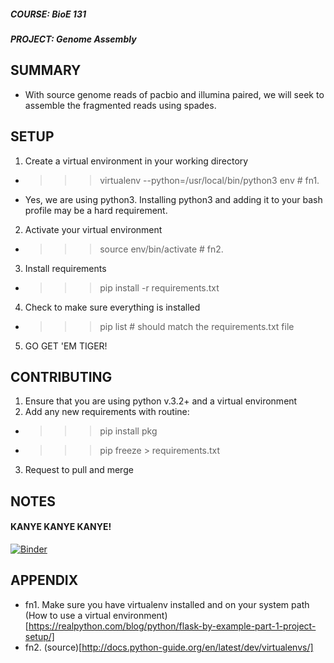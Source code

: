 ##### COURSE: BioE 131
##### PROJECT: Genome Assembly

## SUMMARY
- With source genome reads of pacbio and illumina paired, we will seek to assemble the fragmented reads using spades.


##  SETUP
1. Create a virtual environment in your working directory
- >>> virtualenv --python=/usr/local/bin/python3 env  # fn1.
- Yes, we are using python3. Installing python3 and adding it to your bash profile may be a hard requirement.
2. Activate your virtual environment
- >>> source env/bin/activate  # fn2.
3. Install requirements
- >>> pip install -r requirements.txt
4. Check to make sure everything is installed
- >>> pip list # should match the requirements.txt file
5. GO GET 'EM TIGER!


##  CONTRIBUTING
1. Ensure that you are using python v.3.2+ and a virtual environment
2. Add any new requirements with routine:
- >>> pip install pkg
- >>> pip freeze > requirements.txt
3. Request to pull and merge

##  NOTES
#### KANYE KANYE KANYE!

[![Binder](http://mybinder.org/badge.svg)](http://mybinder.org/repo/Kanye-western-blot/genome-assembly)

##  APPENDIX
- fn1. Make sure you have virtualenv installed and on your system path
(How to use a virtual environment)[https://realpython.com/blog/python/flask-by-example-part-1-project-setup/]
- fn2. (source)[http://docs.python-guide.org/en/latest/dev/virtualenvs/]
